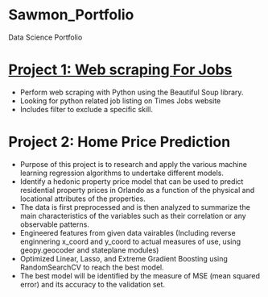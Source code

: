 # Sawmon_Portfolio
Data Science Portfolio

# [Project 1:  Web scraping For Jobs](https://github.com/Sawmonabo/WebScraper/blob/main/webScraper.py)
*  Perform web scraping with Python using the Beautiful Soup library.
*  Looking for python related job listing on Times Jobs website
*  Includes filter to exclude a specific skill.


# Project 2: Home Price Prediction
* Purpose of this project is to research and apply the various machine learning regression algorithms to undertake different models.
* Identify a hedonic property price model that can be used to predict residential property prices in Orlando as a function of the physical and locational attributes of the properties. 
* The data is first preprocessed and is then analyzed to summarize the main characteristics of the variables such as their correlation or any observable patterns.
* Engineered features from given data vairables (Including reverse enginnering x_coord and y_coord to actual measures of use, using geopy.geocoder and stateplane modules)
* Optimized Linear, Lasso, and Extreme Gradient Boosting using RandomSearchCV to reach the best model.
* The best model will be identified by the measure of MSE (mean squared error) and its accuracy to the validation set.
